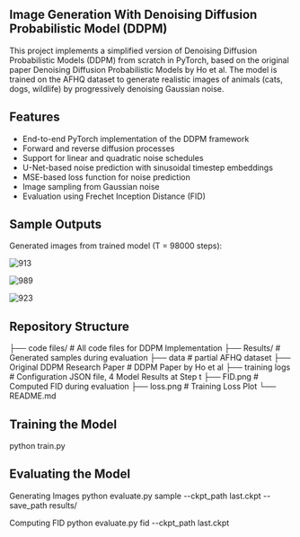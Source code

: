 ## Image Generation With Denoising Diffusion Probabilistic Model (DDPM)

This project implements a simplified version of Denoising Diffusion Probabilistic Models (DDPM) from scratch in PyTorch, based on the original paper Denoising Diffusion Probabilistic Models by Ho et al. The model is trained on the AFHQ dataset to generate realistic images of animals (cats, dogs, wildlife) by progressively denoising Gaussian noise.

## Features

- End-to-end PyTorch implementation of the DDPM framework  
- Forward and reverse diffusion processes  
- Support for linear and quadratic noise schedules  
- U-Net-based noise prediction with sinusoidal timestep embeddings  
- MSE-based loss function for noise prediction  
- Image sampling from Gaussian noise  
- Evaluation using Frechet Inception Distance (FID)

## Sample Outputs

Generated images from trained model (T = 98000 steps):

![913](https://github.com/user-attachments/assets/4ab89102-cada-4826-ba2b-41c480fd1aee)

![989](https://github.com/user-attachments/assets/d8bd1ecc-24a5-42c0-9bb8-a9a86affadee)

![923](https://github.com/user-attachments/assets/1d542079-5af3-4fce-ba29-280a8c00d4e4)

## Repository Structure
├── code files/ # All code files for DDPM Implementation
├── Results/ # Generated samples during evaluation
├── data # partial AFHQ dataset
├── Original DDPM Research Paper # DDPM Paper by Ho et al
├── training logs # Configuration JSON file, 4 Model Results at Step t 
├── FID.png # Computed FID during evaluation
├── loss.png # Training Loss Plot
└── README.md

## Training the Model 
python train.py 

## Evaluating the Model 

Generating Images 
python evaluate.py sample --ckpt_path last.ckpt --save_path results/


Computing FID
python evaluate.py fid --ckpt_path last.ckpt
